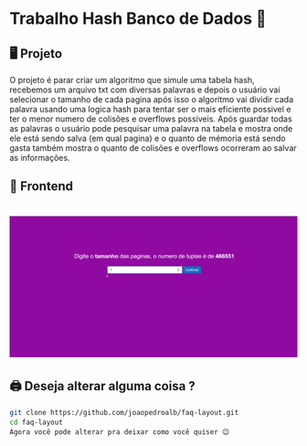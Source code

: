 # Trabalho Hash Banco de Dados 🎲

## 🖥️ Projeto 
<p>
O projeto é parar criar um algoritmo que simule uma tabela hash, recebemos um arquivo txt com diversas palavras e depois o usuário vai selecionar o tamanho de cada pagina
após isso o algoritmo vai dividir cada palavra usando uma logica hash para tentar ser o mais eficiente possivel e ter o menor numero de colisões e overflows possiveis. Após guardar 
todas as palavras o usuário pode pesquisar uma palavra na tabela e mostra onde ele está sendo salva (em qual pagina) e o quanto de mémoria está sendo gasta também mostra o quanto
de colisões e overflows ocorreram ao salvar as informações. 
</p>

## 💎 Frontend
<h1 align="center">
    <img  src="https://github.com/joaopedroalb/TrabalhoHashBD2/blob/main/wwwroot/readmeImg/test.gif" />
</h1>

## 🖨️ Deseja alterar alguma coisa ? 
```sh
git clone https://github.com/joaopedroalb/faq-layout.git
cd faq-layout
Agora você pode alterar pra deixar como você quiser 😉
